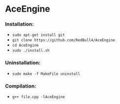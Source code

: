 # AceEngine
### Installation:
* ``` sudo apt-get install git ```
* ``` git clone https://github.com/RedBull4/AceEngine ```
* ``` cd AceEngine ```
* ``` sudo ./install.sh ```
### Uninstallation:
* ``` sudo make -f MakeFile uninstall ```
### Compilation:
* ``` g++ file.cpp -lAceEngine ```